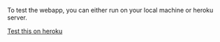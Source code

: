 To test the webapp, you can either run on your local machine or heroku server.

<a href="https://mpg-prediction-waiyan.herokuapp.com/">Test this on heroku</a>
